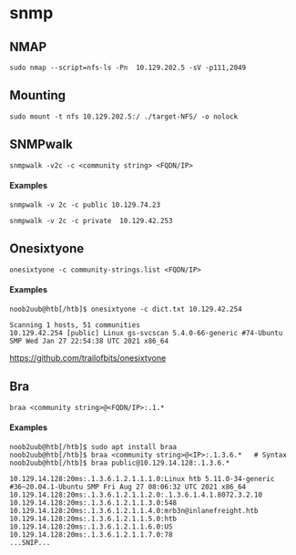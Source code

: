 # snmp

## NMAP

```
sudo nmap --script=nfs-ls -Pn  10.129.202.5 -sV -p111,2049
```

## Mounting

```
sudo mount -t nfs 10.129.202.5:/ ./target-NFS/ -o nolock
```

## SNMPwalk

```
snmpwalk -v2c -c <community string> <FQDN/IP>
```

#### Examples

```
snmpwalk -v 2c -c public 10.129.74.23
```

```
snmpwalk -v 2c -c private  10.129.42.253
```

## Onesixtyone

```
onesixtyone -c community-strings.list <FQDN/IP>
```

#### Examples

```
noob2uub@htb[/htb]$ onesixtyone -c dict.txt 10.129.42.254

Scanning 1 hosts, 51 communities
10.129.42.254 [public] Linux gs-svcscan 5.4.0-66-generic #74-Ubuntu SMP Wed Jan 27 22:54:38 UTC 2021 x86_64
```

https://github.com/trailofbits/onesixtyone

## Bra

```
braa <community string>@<FQDN/IP>:.1.*
```

#### Examples

```
noob2uub@htb[/htb]$ sudo apt install braa
noob2uub@htb[/htb]$ braa <community string>@<IP>:.1.3.6.*   # Syntax
noob2uub@htb[/htb]$ braa public@10.129.14.128:.1.3.6.*

10.129.14.128:20ms:.1.3.6.1.2.1.1.1.0:Linux htb 5.11.0-34-generic #36~20.04.1-Ubuntu SMP Fri Aug 27 08:06:32 UTC 2021 x86_64
10.129.14.128:20ms:.1.3.6.1.2.1.1.2.0:.1.3.6.1.4.1.8072.3.2.10
10.129.14.128:20ms:.1.3.6.1.2.1.1.3.0:548
10.129.14.128:20ms:.1.3.6.1.2.1.1.4.0:mrb3n@inlanefreight.htb
10.129.14.128:20ms:.1.3.6.1.2.1.1.5.0:htb
10.129.14.128:20ms:.1.3.6.1.2.1.1.6.0:US
10.129.14.128:20ms:.1.3.6.1.2.1.1.7.0:78
...SNIP...
```

